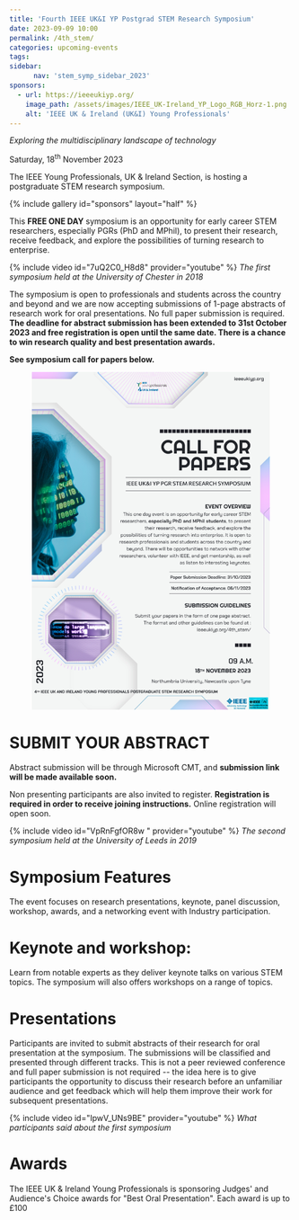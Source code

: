 ```yaml
---
title: 'Fourth IEEE UK&I YP Postgrad STEM Research Symposium'
date: 2023-09-09 10:00
permalink: /4th_stem/
categories: upcoming-events
tags:
sidebar:
      nav: 'stem_symp_sidebar_2023'
sponsors:
  - url: https://ieeeukiyp.org/
    image_path: /assets/images/IEEE_UK-Ireland_YP_Logo_RGB_Horz-1.png
    alt: 'IEEE UK & Ireland (UK&I) Young Professionals'
---
```


_Exploring the multidisciplinary landscape of technology_

Saturday, 18<sup>th</sup> November 2023

The IEEE Young Professionals, UK & Ireland Section, is hosting a postgraduate STEM research symposium.

{% include gallery id="sponsors" layout="half" %}

This **FREE ONE DAY** symposium is an opportunity for early career STEM researchers, especially PGRs (PhD and MPhil), to present their research, receive feedback, and explore the possibilities of turning research to enterprise.

{% include video id="7uQ2C0_H8d8" provider="youtube" %}
_The first symposium held at the University of Chester in 2018_

The symposium is open to professionals and students across the country and beyond and we are now accepting submissions of 1-page abstracts of research work for oral presentations. No full paper submission is required. **The deadline for abstract submission has been extended to 31st October 2023 and free registration is open until the same date. There is a chance to win research quality and best presentation awards.**

**See symposium call for papers below.**
<figure>
	<img src="/assets/images/4th_stem/4thstemcfp.jpg">
</figure>

# SUBMIT YOUR ABSTRACT

Abstract submission will be through Microsoft CMT, and **submission link will be made available soon.**

Non presenting participants are also invited to register. **Registration is required in order to receive joining instructions.** Online registration will open soon.


{% include video id="VpRnFgfOR8w " provider="youtube" %}
_The second symposium held at the University of Leeds in 2019_

# Symposium Features

The event focuses on research presentations, keynote, panel discussion, workshop, awards, and a networking event with Industry participation.

# Keynote and workshop:

Learn from notable experts as they deliver keynote talks on various STEM topics. The symposium will also offers workshops on a range of topics.

# Presentations

Participants are invited to submit abstracts of their research for oral presentation at the symposium. The submissions will be classified and presented through different tracks. This is not a peer reviewed conference and full paper submission is not required -- the idea here is to give participants the opportunity to discuss their research before an unfamiliar audience and get feedback which will help them improve their work for subsequent presentations.

{% include video id="IpwV_UNs9BE" provider="youtube" %}
_What participants said about the first symposium_


# Awards

The IEEE UK & Ireland Young Professionals is sponsoring Judges' and Audience's Choice awards for "Best Oral Presentation". Each award is up to £100
